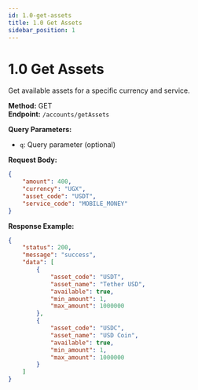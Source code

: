 ```yaml
---
id: 1.0-get-assets
title: 1.0 Get Assets
sidebar_position: 1
---
```


# 1.0 Get Assets

Get available assets for a specific currency and service.

**Method:** GET  
**Endpoint:** `/accounts/getAssets`

**Query Parameters:**
- `q`: Query parameter (optional)

**Request Body:**
```json
{
    "amount": 400,
    "currency": "UGX",
    "asset_code": "USDT",
    "service_code": "MOBILE_MONEY"
}
```

**Response Example:**
```json
{
    "status": 200,
    "message": "success",
    "data": [
        {
            "asset_code": "USDT",
            "asset_name": "Tether USD",
            "available": true,
            "min_amount": 1,
            "max_amount": 1000000
        },
        {
            "asset_code": "USDC",
            "asset_name": "USD Coin",
            "available": true,
            "min_amount": 1,
            "max_amount": 1000000
        }
    ]
}
``` 